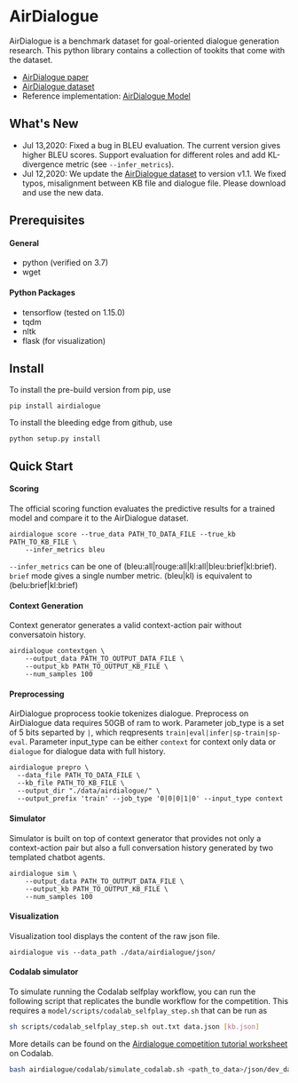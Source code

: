 # AirDialogue
AirDialogue is a benchmark dataset for goal-oriented dialogue generation
research. This python library contains a collection of tookits that come with the dataset.
- [AirDialogue paper][paper]
- [AirDialogue dataset][data]
- Reference implementation: [AirDialogue Model][airdialogue_model]

## What's New

- Jul 13,2020: Fixed a bug in BLEU evaluation. The current version gives higher BLEU scores. Support evaluation for different roles and add KL-divergence metric (see `--infer_metrics`).
- Jul 12,2020: We update the [AirDialogue dataset][data] to version v1.1. We fixed typos, misalignment between KB file and dialogue file. Please download and use the new data.


## Prerequisites
#### General
- python (verified on 3.7)
- wget

#### Python Packages
- tensorflow (tested on 1.15.0)
- tqdm
- nltk
- flask (for visualization)

## Install
To install the pre-build version from pip, use
```
pip install airdialogue
```

To install the bleeding edge from github, use
```
python setup.py install
```

## Quick Start
#### Scoring
The official scoring function evaluates the predictive results for a trained model and compare it to the AirDialogue dataset.

```
airdialogue score --true_data PATH_TO_DATA_FILE --true_kb PATH_TO_KB_FILE \
    --infer_metrics bleu
```

`--infer_metrics` can be one of (bleu:all|rouge:all|kl:all|bleu:brief|kl:brief).
`brief` mode gives a single number metric. (bleu|kl) is equivalent to (belu:brief|kl:brief)

#### Context Generation
Context generator generates a valid context-action pair without conversatoin history.
```
airdialogue contextgen \
    --output_data PATH_TO_OUTPUT_DATA_FILE \
    --output_kb PATH_TO_OUTPUT_KB_FILE \
    --num_samples 100
```

#### Preprocessing
AirDialogue proprocess tookie tokenizes dialogue. Preprocess on AirDialogue data requires 50GB of ram to work.
Parameter job_type is a set of 5 bits separted by `|`, which reqpresents `train|eval|infer|sp-train|sp-eval`.
Parameter input_type can be either `context` for context only data or `dialogue` for dialogue data with full history.
```
airdialogue prepro \
  --data_file PATH_TO_DATA_FILE \
  --kb_file PATH_TO_KB_FILE \
  --output_dir "./data/airdialogue/" \
  --output_prefix 'train' --job_type '0|0|0|1|0' --input_type context
```

#### Simulator
Simulator is built on top of context generator that provides not only a context-action pair but also a full conversation history generated by two templated chatbot agents.
```
airdialogue sim \
    --output_data PATH_TO_OUTPUT_DATA_FILE \
    --output_kb PATH_TO_OUTPUT_KB_FILE \
    --num_samples 100
```

#### Visualization
Visualization tool displays the content of the raw json file.
```
airdialogue vis --data_path ./data/airdialogue/json/
```

#### Codalab simulator
To simulate running the Codalab selfplay workflow, you can run the following script that replicates the bundle workflow
for the competition. This requires a `model/scripts/codalab_selfplay_step.sh` that can be run as

```bash
sh scripts/codalab_selfplay_step.sh out.txt data.json [kb.json]
```

More details can be found on the [Airdialogue competition tutorial worksheet][airdialogue_tutorial] on Codalab.

```bash
bash airdialogue/codalab/simulate_codalab.sh <path_to_data>/json/dev_data.json <path_to_data>/json/dev_kb.json <model_folder>
```

[data]: https://storage.googleapis.com/airdialogue/airdialogue_data.tar.gz
[paper]: https://www.aclweb.org/anthology/D18-1419/
[airdialogue_model]: https://github.com/google/airdialogue_model
[airdialogue_tutorial]: https://worksheets.codalab.org/worksheets/0xa79833f4b3c24f4188cee7131b120a59

